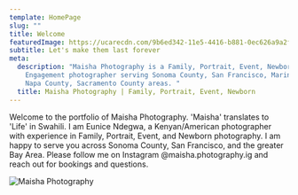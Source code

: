 ```yaml
---
template: HomePage
slug: ""
title: Welcome
featuredImage: https://ucarecdn.com/9b6ed342-11e5-4416-b881-0ec626a9a2f2/
subtitle: Let's make them last forever
meta:
  description: "Maisha Photography is a Family, Portrait, Event, Newborn,
    Engagement photographer serving Sonoma County, San Francisco, Marin County,
    Napa County, Sacramento County areas. "
  title: Maisha Photography | Family, Portrait, Event, Newborn
---
```

Welcome to the portfolio of Maisha Photography. 'Maisha' translates to 'Life' in Swahili. I am Eunice Ndegwa, a Kenyan/American photographer with experience in Family, Portrait, Event, and Newborn photography. I am happy to serve you across Sonoma County, San Francisco, and the greater Bay Area. Please follow me on Instagram @maisha.photography.ig and reach out for bookings and questions. 

![Maisha Photography](https://ucarecdn.com/b71f804f-85d6-4151-b014-172573988d1a/ "Eunice Ndegwa of Maisha Photography")